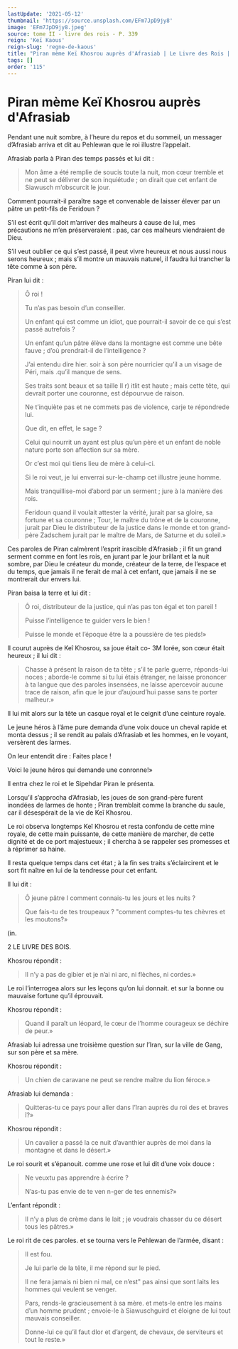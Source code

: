 ```yaml
---
lastUpdate: '2021-05-12'
thumbnail: 'https://source.unsplash.com/EFm7JpD9jy8'
image: 'EFm7JpD9jy8.jpeg'
source: tome II - livre des rois - P. 339
reign: 'Keï Kaous'
reign-slug: 'regne-de-kaous'
title: "Piran mème Keï Khosrou auprès d'Afrasiab | Le Livre des Rois | Shâhnâmeh"
tags: []
order: '115'
---
```


# Piran mème Keï Khosrou auprès d'Afrasiab

Pendant une nuit sombre, à l’heure du repos et du sommeil, un messager d’Afrasiab arriva et dit au Pehlewan que le roi illustre l’appelait.

Afrasiab parla à Piran des temps passés et lui dit :

> Mon âme a été remplie de soucis toute la nuit, mon cœur tremble et ne peut se délivrer de son inquiétude ; on dirait que cet enfant de Siawusch m’obscurcit le jour.

Comment pourrait-il paraître sage et convenable de laisser élever par un pâtre un petit-fils de Feridoun ?

S’il est écrit qu’il doit m’arriver des malheurs à cause de lui, mes précautions ne m’en préserveraient : pas, car ces malheurs viendraient de Dieu.

S’il veut oublier ce qui s’est passé, il peut vivre heureux et nous aussi nous serons heureux ; mais s’il montre un mauvais naturel, il faudra lui trancher la tête comme à son père.

Piran lui dit :

> Ô roi !
>
> Tu n’as pas besoin d’un conseiller.
>
> Un enfant qui est comme un idiot, que pourrait-il savoir de ce qui s’est passé autrefois ?
>
> Un enfant qu’un pâtre élève dans la montagne est comme une bête fauve ; d’où prendrait-il de l’intelligence ?
>
> J’ai entendu dire hier. soir à son père nourricier qu’il a un visage de Péri, mais .qu’il manque de sens.
>
> Ses traits sont beaux et sa taille Il r) itlit
est haute ; mais cette tête, qui devrait porter une couronne, est dépourvue de raison.
>
> Ne t’inquiète pas et ne commets pas de violence, carje te répondrede lui.
>
> Que dit, en effet, le sage ?
>
> Celui qui nourrit un ayant est plus qu’un père et un enfant de noble nature porte son affection sur sa mère.
>
> Or c’est moi qui tiens lieu de mère à celui-ci.
>
> Si le roi veut, je lui enverrai sur-le-champ cet illustre jeune homme.
>
> Mais tranquillise-moi d’abord par un serment ; jure à la manière des rois.
>
> Feridoun quand il voulait attester la vérité, jurait par sa gloire, sa fortune et sa couronne ; Tour, le maître du trône et de la couronne, jurait par Dieu le distributeur de la justice dans le monde et ton grand-père Zadschem jurait par le maître de Mars, de Saturne et du soleil.»

Ces paroles de Piran calmèrent l’esprit irascible d’Afrasiab ; il fit un grand serment comme en font les rois, en jurant par le jour brillant et la nuit sombre, par Dieu le créateur du monde, créateur de la terre, de l’espace et du temps, que jamais il ne ferait de mal à cet enfant, que jamais il ne se montrerait dur envers lui.

Piran baisa la terre et lui dit :

> Ô roi, distributeur de la justice, qui n’as pas ton égal et ton pareil !
>
> Puisse l’intelligence te guider vers le bien !
>
> Puisse le monde et l’époque être la a poussière de tes pieds!»

Il courut auprès de Keî Khosrou, sa joue était co- 3M Iorée, son cœur était heureux ; il lui dit :

> Chasse à présent la raison de ta tête ; s’il te parle guerre, réponds-lui noces ; aborde-le comme si tu lui étais étranger, ne laisse prononcer à ta langue que des paroles insensées, ne laisse apercevoir aucune trace de raison, afin que le jour d’aujourd’hui passe sans te porter malheur.»

Il lui mit alors sur la tête un casque royal et le ceignit d’une ceinture royale.

Le jeune héros à l’âme pure demanda d’une voix douce un cheval rapide et monta dessus ; il se rendit au palais d’Afrasiab et les hommes, en le voyant, versèrent des larmes.

On leur entendit dire : Faites place !

Voici le jeune héros qui demande une conronne!»

Il entra chez le roi et le Sipehdar Piran le présenta.

Lorsqu’il s’approcha d’Afrasiab, les joues de son grand-père furent inondées de larmes de honte ; Piran tremblait comme la branche du saule, car il désespérait de la vie de Keî Khosrou.

Le roi observa longtemps Keî Khosrou et resta confondu de cette mine royale, de cette main puissante, de cette manière de marcher, de cette dignité et de ce port majestueux ; il chercha à se rappeler ses promesses et à réprimer sa haine.

Il resta quelque temps dans cet état ; à la fin ses traits s’éclaircirent et le sort fit naître en lui de la tendresse pour cet enfant.

Il lui dit :

> Ô jeune pâtre I comment connais-tu les jours et les nuits ?
>
> Que fais-tu de tes troupeaux ? "comment comptes-tu tes chèvres et les moutons?»

(in.

2 LE LIVRE DES BOlS.

Khosrou répondit :

> Il n’y a pas de gibier et je n’ai ni arc, ni flèches, ni cordes.»

Le roi l’interrogea alors sur les leçons qu’on lui donnait. et sur la bonne ou mauvaise fortune qu’il éprouvait.

Khosrou répondit :

> Quand il paraît un léopard, le cœur de l’homme courageux se déchire de peur.»

Afrasiab lui adressa une troisième question sur l’Iran, sur la ville de Gang, sur son père et sa mère.

Khosrou répondit :

> Un chien de caravane ne peut se rendre maître du lion féroce.»

Afrasiab lui demanda :

> Quitteras-tu ce pays pour aller dans l’Iran auprès du roi des et braves î?»

Khosrou répondit :

> Un cavalier a passé la ce nuit d’avanthier auprès de moi dans la montagne et dans le désert.»

Le roi sourit et s’épanouit. comme une rose et lui dit d’une voix douce :

> Ne veuxtu pas apprendre à écrire ?
>
> N’as-tu pas envie de te ven n-ger de tes ennemis?»

L’enfant répondit :

> Il n’y a plus de crème dans le lait ; je voudrais chasser du ce désert tous les pâtres.»

Le roi rit de ces paroles. et se tourna vers le Pehlewan de l’armée, disant :

> Il est fou.
>
> Je lui parle de la tête, il me répond sur le pied.
>
> Il ne fera jamais ni bien ni mal, ce n’est" pas ainsi que sont laits les hommes qui veulent se venger.
>
> Pars, rends-le gracieusement à sa mère. et mets-le entre les mains d’un homme prudent ; envoie-le à Siawuschguird et éloigne de lui tout mauvais conseiller.
>
> Donne-lui ce qu’il faut dlor et d’argent, de chevaux, de serviteurs et tout le reste.»
